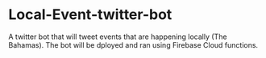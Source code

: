 # Local-Event-twitter-bot
A twitter bot that will tweet events that are happening locally (The Bahamas).
The bot will be dployed and ran using Firebase Cloud functions.